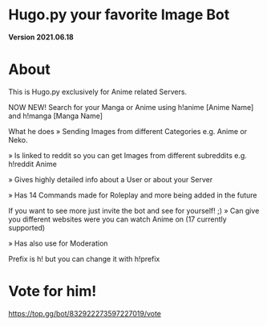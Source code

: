 # Hugo.py your favorite Image Bot

**Version 2021.06.18**

# About

This is Hugo.py exclusively for Anime related Servers.

NOW NEW! Search for your Manga or Anime using h!anime [Anime Name] and h!manga [Manga Name]

What he does » Sending Images from different Categories e.g. Anime or Neko.

» Is linked to reddit so you can get Images from different subreddits e.g. h!reddit Anime

» Gives highly detailed info about a User or about your Server

» Has 14 Commands made for Roleplay and more being added in the future

If you want to see more just invite the bot and see for yourself! ;) » Can give you different websites were you can watch Anime on (17 currently supported)

» Has also use for Moderation

Prefix is h! but you can change it with h!prefix <new prefix>

# Vote for him! 

https://top.gg/bot/832922273597227019/vote
